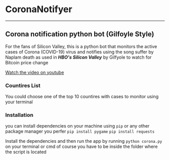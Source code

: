 # CoronaNotifyer
---------------------------------------------------------------------------------------
## Corona notification python bot (Gilfoyle Style)
For the fans of Silicon Valley, this is a python bot that monitors the active cases of Corona (COVID-19) virus and notifies using the song suffer by Naplam death as used in *__HBO's Silicon Valley__* by Gilfyole to watch for Bitcoin price change 

[Watch the video on youtube](https://www.youtube.com/watch?v=gz7IPTf1uts&fbclid=IwAR2X6d8klHlKPJl8qkOnaYWbc9myYf_8cTwSnWJZl3Z86cT_niFYtyNDOqo)



### Countires List 
You could choose one of the top 10 countires with cases to monitor using your terminal 



### Installation

you can install dependencies on your machine using ```pip``` or any other package manager you perfer 
```pip install pygame```
```pip install requests```

Install the dependencies and then run the app by running 
```python corona.py``` on your terminal or cmd of course you have to be inside the folder where the script is located 
